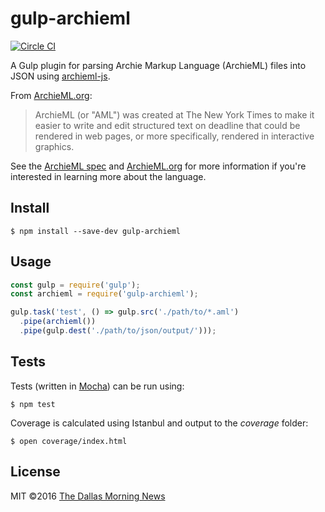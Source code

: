 # gulp-archieml

[![Circle CI](https://circleci.com/gh/DallasMorningNews/gulp-archieml.svg?style=svg)](https://circleci.com/gh/DallasMorningNews/gulp-archieml)

A Gulp plugin for parsing Archie Markup Language (ArchieML) files into JSON using [archieml-js](https://github.com/newsdev/archieml-js).

From [ArchieML.org](http://archieml.org/):

> ArchieML (or "AML") was created at The New York Times to make it easier to write and edit structured text on deadline that could be rendered in web pages, or more specifically, rendered in interactive graphics.

See the [ArchieML spec](http://archieml.org/spec/1.0/CR-20150306.html) and [ArchieML.org](http://archieml.org/) for more information if you're interested in learning more about the language.


## Install

```
$ npm install --save-dev gulp-archieml
```


## Usage

```js
const gulp = require('gulp');
const archieml = require('gulp-archieml');

gulp.task('test', () => gulp.src('./path/to/*.aml')
  .pipe(archieml())
  .pipe(gulp.dest('./path/to/json/output/')));
```

## Tests

Tests (written in [Mocha](https://mochajs.org/)) can be run using:

```
$ npm test
```

Coverage is calculated using Istanbul and output to the _coverage_ folder:

```
$ open coverage/index.html
```


## License

MIT ©2016 [The Dallas Morning News](https://github.com/DallasMorningNews)
